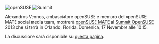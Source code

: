 <!-- 
.. link: 
.. descrizione: 
.. tags: News,openSUSE
.. data: 2013/11/08 01:00:00
.. titolo: MATE at openSUSE Summit
.. slug: 2013-11-08-mate-at-opensuse-summit
.. autore: Stefano Karapetsas
-->

![openSUSE](/assets/img/blog/mate-opensuse-black-150x150.png) ![Summit](/assets/img/blog/opensuse-summit.png)

Alexandros Vennos, ambasciatore openSUSE e membro del openSUSE MATE social
media team, mostrerà [openSUSE MATE](https://en.opensuse.org/Portal:MATE)
al [Summit OpenSUSE 2013](https://summit.opensuse.org/) che si terrà in Orlando, Florida,
Domenica, 17 Novembre alle 10:15.

La discussione sarà disponibile su [questa pagina](https://conference.opensuse.org/osem/conference/summit13/proposal/150).
